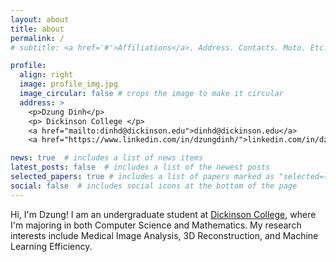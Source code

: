```yaml
---
layout: about
title: about
permalink: /
# subtitle: <a href='#'>Affiliations</a>. Address. Contacts. Moto. Etc.

profile:
  align: right
  image: profile_img.jpg
  image_circular: false # crops the image to make it circular
  address: >
    <p>Dzung Dinh</p>
    <p> Dickinson College </p>
    <a href="mailto:dinhd@dickinson.edu">dinhd@dickinson.edu</a>
    <a href="https://www.linkedin.com/in/dzungdinh/">linkedin.com/in/dzungdinh/</a>

news: true  # includes a list of news items
latest_posts: false  # includes a list of the newest posts
selected_papers: true # includes a list of papers marked as "selected={true}"
social: false  # includes social icons at the bottom of the page
---
```


Hi, I'm Dzung! I am an undergraduate student at <a href="https://www.dickinson.edu/
">Dickinson College</a>, where I'm majoring in both Computer Science and Mathematics. My research interests include Medical Image Analysis, 3D Reconstruction, and Machine Learning Efficiency.